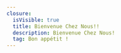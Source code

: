 ```yaml
---
closure:
  isVisible: true
  title: Bienvenue Chez Nous!!
  description: Bienvenue Chez Nous!
  tag: Bon appétit !
---
```

